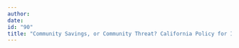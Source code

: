 ```yaml
---
author:
date:
id: "90"
title: "Community Savings, or Community Threat? California Policy for Ill and Elderly Inmates"
---
```


